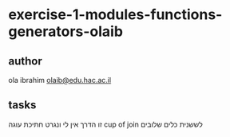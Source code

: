 ﻿# exercise-1-modules-functions-generators-olaib
 
 ## author
 ola ibrahim <a href="olaib@edu.hac.ac.il">olaib@edu.hac.ac.il</a>
 
 ## tasks
 זו הדרך
 אין לי ונגרט
 חתיכת עוגה
 cup of join
 לששנית
 כלים שלובים
